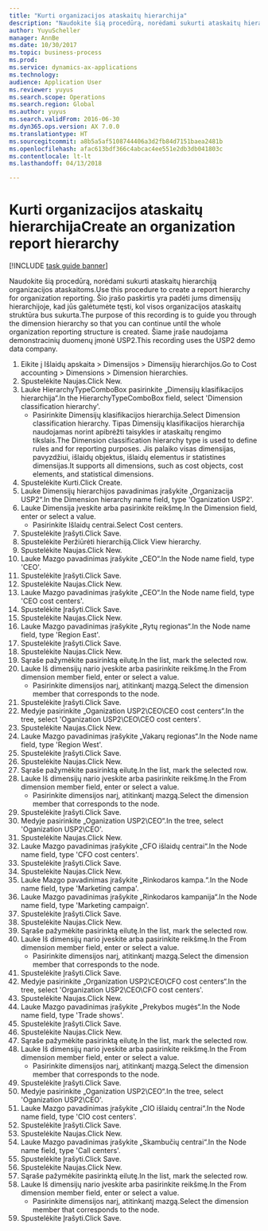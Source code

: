 ```yaml
--- 
title: "Kurti organizacijos ataskaitų hierarchija"
description: "Naudokite šią procedūrą, norėdami sukurti ataskaitų hierarchiją organizacijos ataskaitoms."
author: YuyuScheller
manager: AnnBe
ms.date: 10/30/2017
ms.topic: business-process
ms.prod: 
ms.service: dynamics-ax-applications
ms.technology: 
audience: Application User
ms.reviewer: yuyus
ms.search.scope: Operations
ms.search.region: Global
ms.author: yuyus
ms.search.validFrom: 2016-06-30
ms.dyn365.ops.version: AX 7.0.0
ms.translationtype: HT
ms.sourcegitcommit: a8b5a5af5108744406a3d2fb84d7151baea2481b
ms.openlocfilehash: afac613bdf366c4abcac4ee551e2db3db041803c
ms.contentlocale: lt-lt
ms.lasthandoff: 04/13/2018

---
```

# <a name="create-an-organization-report-hierarchy"></a><span data-ttu-id="50450-103">Kurti organizacijos ataskaitų hierarchija</span><span class="sxs-lookup"><span data-stu-id="50450-103">Create an organization report hierarchy</span></span>

[!INCLUDE [task guide banner](../../includes/task-guide-banner.md)]

<span data-ttu-id="50450-104">Naudokite šią procedūrą, norėdami sukurti ataskaitų hierarchiją organizacijos ataskaitoms.</span><span class="sxs-lookup"><span data-stu-id="50450-104">Use this procedure to create a report hierarchy for organization reporting.</span></span> <span data-ttu-id="50450-105">Šio įrašo paskirtis yra padėti jums dimensijų hierarchijoje, kad jūs galėtumėte tęsti, kol visos organizacijos ataskaitų struktūra bus sukurta.</span><span class="sxs-lookup"><span data-stu-id="50450-105">The purpose of this recording is to guide you through the dimension hierarchy so that you can continue until the whole organization reporting structure is created.</span></span> <span data-ttu-id="50450-106">Šiame įraše naudojama demonstracinių duomenų įmonė USP2.</span><span class="sxs-lookup"><span data-stu-id="50450-106">This recording uses the USP2 demo data company.</span></span>

1. <span data-ttu-id="50450-107">Eikite į Išlaidų apskaita > Dimensijos > Dimensijų hierarchijos.</span><span class="sxs-lookup"><span data-stu-id="50450-107">Go to Cost accounting > Dimensions > Dimension hierarchies.</span></span>
2. <span data-ttu-id="50450-108">Spustelėkite Naujas.</span><span class="sxs-lookup"><span data-stu-id="50450-108">Click New.</span></span>
3. <span data-ttu-id="50450-109">Lauke HierarchyTypeComboBox pasirinkite „Dimensijų klasifikacijos hierarchija“.</span><span class="sxs-lookup"><span data-stu-id="50450-109">In the HierarchyTypeComboBox field, select 'Dimension classification hierarchy'.</span></span>
    * <span data-ttu-id="50450-110">Pasirinkite Dimensijų klasifikacijos hierarchija.</span><span class="sxs-lookup"><span data-stu-id="50450-110">Select Dimension classification hierarchy.</span></span> <span data-ttu-id="50450-111">Tipas Dimensijų klasifikacijos hierarchija naudojamas norint apibrėžti taisykles ir ataskaitų rengimo tikslais.</span><span class="sxs-lookup"><span data-stu-id="50450-111">The Dimension classification hierarchy type is used to define rules and for reporting purposes.</span></span> <span data-ttu-id="50450-112">Jis palaiko visas dimensijas, pavyzdžiui, išlaidų objektus, išlaidų elementus ir statistines dimensijas.</span><span class="sxs-lookup"><span data-stu-id="50450-112">It supports all dimensions, such as cost objects, cost elements, and statistical dimensions.</span></span>  
4. <span data-ttu-id="50450-113">Spustelėkite Kurti.</span><span class="sxs-lookup"><span data-stu-id="50450-113">Click Create.</span></span>
5. <span data-ttu-id="50450-114">Lauke Dimensijų hierarchijos pavadinimas įrašykite „Organizacija USP2“.</span><span class="sxs-lookup"><span data-stu-id="50450-114">In the Dimension hierarchy name field, type 'Oganization USP2'.</span></span>
6. <span data-ttu-id="50450-115">Lauke Dimensija įveskite arba pasirinkite reikšmę.</span><span class="sxs-lookup"><span data-stu-id="50450-115">In the Dimension field, enter or select a value.</span></span>
    * <span data-ttu-id="50450-116">Pasirinkite Išlaidų centrai.</span><span class="sxs-lookup"><span data-stu-id="50450-116">Select Cost centers.</span></span>  
7. <span data-ttu-id="50450-117">Spustelėkite Įrašyti.</span><span class="sxs-lookup"><span data-stu-id="50450-117">Click Save.</span></span>
8. <span data-ttu-id="50450-118">Spustelėkite Peržiūrėti hierarchiją.</span><span class="sxs-lookup"><span data-stu-id="50450-118">Click View hierarchy.</span></span>
9. <span data-ttu-id="50450-119">Spustelėkite Naujas.</span><span class="sxs-lookup"><span data-stu-id="50450-119">Click New.</span></span>
10. <span data-ttu-id="50450-120">Lauke Mazgo pavadinimas įrašykite „CEO“.</span><span class="sxs-lookup"><span data-stu-id="50450-120">In the Node name field, type 'CEO'.</span></span>
11. <span data-ttu-id="50450-121">Spustelėkite Įrašyti.</span><span class="sxs-lookup"><span data-stu-id="50450-121">Click Save.</span></span>
12. <span data-ttu-id="50450-122">Spustelėkite Naujas.</span><span class="sxs-lookup"><span data-stu-id="50450-122">Click New.</span></span>
13. <span data-ttu-id="50450-123">Lauke Mazgo pavadinimas įrašykite „CEO“.</span><span class="sxs-lookup"><span data-stu-id="50450-123">In the Node name field, type 'CEO cost centers'.</span></span>
14. <span data-ttu-id="50450-124">Spustelėkite Įrašyti.</span><span class="sxs-lookup"><span data-stu-id="50450-124">Click Save.</span></span>
15. <span data-ttu-id="50450-125">Spustelėkite Naujas.</span><span class="sxs-lookup"><span data-stu-id="50450-125">Click New.</span></span>
16. <span data-ttu-id="50450-126">Lauke Mazgo pavadinimas įrašykite „Rytų regionas“.</span><span class="sxs-lookup"><span data-stu-id="50450-126">In the Node name field, type 'Region East'.</span></span>
17. <span data-ttu-id="50450-127">Spustelėkite Įrašyti.</span><span class="sxs-lookup"><span data-stu-id="50450-127">Click Save.</span></span>
18. <span data-ttu-id="50450-128">Spustelėkite Naujas.</span><span class="sxs-lookup"><span data-stu-id="50450-128">Click New.</span></span>
19. <span data-ttu-id="50450-129">Sąraše pažymėkite pasirinktą eilutę.</span><span class="sxs-lookup"><span data-stu-id="50450-129">In the list, mark the selected row.</span></span>
20. <span data-ttu-id="50450-130">Lauke Iš dimensijų nario įveskite arba pasirinkite reikšmę.</span><span class="sxs-lookup"><span data-stu-id="50450-130">In the From dimension member field, enter or select a value.</span></span>
    * <span data-ttu-id="50450-131">Pasirinkite dimensijos narį, atitinkantį mazgą.</span><span class="sxs-lookup"><span data-stu-id="50450-131">Select the dimension member that corresponds to the node.</span></span>  
21. <span data-ttu-id="50450-132">Spustelėkite Įrašyti.</span><span class="sxs-lookup"><span data-stu-id="50450-132">Click Save.</span></span>
22. <span data-ttu-id="50450-133">Medyje pasirinkite „Oganization USP2\CEO\CEO cost centers“.</span><span class="sxs-lookup"><span data-stu-id="50450-133">In the tree, select 'Oganization USP2\CEO\CEO cost centers'.</span></span>
23. <span data-ttu-id="50450-134">Spustelėkite Naujas.</span><span class="sxs-lookup"><span data-stu-id="50450-134">Click New.</span></span>
24. <span data-ttu-id="50450-135">Lauke Mazgo pavadinimas įrašykite „Vakarų regionas“.</span><span class="sxs-lookup"><span data-stu-id="50450-135">In the Node name field, type 'Region West'.</span></span>
25. <span data-ttu-id="50450-136">Spustelėkite Įrašyti.</span><span class="sxs-lookup"><span data-stu-id="50450-136">Click Save.</span></span>
26. <span data-ttu-id="50450-137">Spustelėkite Naujas.</span><span class="sxs-lookup"><span data-stu-id="50450-137">Click New.</span></span>
27. <span data-ttu-id="50450-138">Sąraše pažymėkite pasirinktą eilutę.</span><span class="sxs-lookup"><span data-stu-id="50450-138">In the list, mark the selected row.</span></span>
28. <span data-ttu-id="50450-139">Lauke Iš dimensijų nario įveskite arba pasirinkite reikšmę.</span><span class="sxs-lookup"><span data-stu-id="50450-139">In the From dimension member field, enter or select a value.</span></span>
    * <span data-ttu-id="50450-140">Pasirinkite dimensijos narį, atitinkantį mazgą.</span><span class="sxs-lookup"><span data-stu-id="50450-140">Select the dimension member that corresponds to the node.</span></span>  
29. <span data-ttu-id="50450-141">Spustelėkite Įrašyti.</span><span class="sxs-lookup"><span data-stu-id="50450-141">Click Save.</span></span>
30. <span data-ttu-id="50450-142">Medyje pasirinkite „Oganization USP2\CEO“.</span><span class="sxs-lookup"><span data-stu-id="50450-142">In the tree, select 'Oganization USP2\CEO'.</span></span>
31. <span data-ttu-id="50450-143">Spustelėkite Naujas.</span><span class="sxs-lookup"><span data-stu-id="50450-143">Click New.</span></span>
32. <span data-ttu-id="50450-144">Lauke Mazgo pavadinimas įrašykite „CFO išlaidų centrai“.</span><span class="sxs-lookup"><span data-stu-id="50450-144">In the Node name field, type 'CFO cost centers'.</span></span>
33. <span data-ttu-id="50450-145">Spustelėkite Įrašyti.</span><span class="sxs-lookup"><span data-stu-id="50450-145">Click Save.</span></span>
34. <span data-ttu-id="50450-146">Spustelėkite Naujas.</span><span class="sxs-lookup"><span data-stu-id="50450-146">Click New.</span></span>
35. <span data-ttu-id="50450-147">Lauke Mazgo pavadinimas įrašykite „Rinkodaros kampa.“.</span><span class="sxs-lookup"><span data-stu-id="50450-147">In the Node name field, type 'Marketing campa'.</span></span>
36. <span data-ttu-id="50450-148">Lauke Mazgo pavadinimas įrašykite „Rinkodaros kampanija“.</span><span class="sxs-lookup"><span data-stu-id="50450-148">In the Node name field, type 'Marketing campaign'.</span></span>
37. <span data-ttu-id="50450-149">Spustelėkite Įrašyti.</span><span class="sxs-lookup"><span data-stu-id="50450-149">Click Save.</span></span>
38. <span data-ttu-id="50450-150">Spustelėkite Naujas.</span><span class="sxs-lookup"><span data-stu-id="50450-150">Click New.</span></span>
39. <span data-ttu-id="50450-151">Sąraše pažymėkite pasirinktą eilutę.</span><span class="sxs-lookup"><span data-stu-id="50450-151">In the list, mark the selected row.</span></span>
40. <span data-ttu-id="50450-152">Lauke Iš dimensijų nario įveskite arba pasirinkite reikšmę.</span><span class="sxs-lookup"><span data-stu-id="50450-152">In the From dimension member field, enter or select a value.</span></span>
    * <span data-ttu-id="50450-153">Pasirinkite dimensijos narį, atitinkantį mazgą.</span><span class="sxs-lookup"><span data-stu-id="50450-153">Select the dimension member that corresponds to the node.</span></span>  
41. <span data-ttu-id="50450-154">Spustelėkite Įrašyti.</span><span class="sxs-lookup"><span data-stu-id="50450-154">Click Save.</span></span>
42. <span data-ttu-id="50450-155">Medyje pasirinkite „Organization USP2\CEO\CFO cost centers“.</span><span class="sxs-lookup"><span data-stu-id="50450-155">In the tree, select 'Organization USP2\CEO\CFO cost centers'.</span></span>
43. <span data-ttu-id="50450-156">Spustelėkite Naujas.</span><span class="sxs-lookup"><span data-stu-id="50450-156">Click New.</span></span>
44. <span data-ttu-id="50450-157">Lauke Mazgo pavadinimas įrašykite „Prekybos mugės“.</span><span class="sxs-lookup"><span data-stu-id="50450-157">In the Node name field, type 'Trade shows'.</span></span>
45. <span data-ttu-id="50450-158">Spustelėkite Įrašyti.</span><span class="sxs-lookup"><span data-stu-id="50450-158">Click Save.</span></span>
46. <span data-ttu-id="50450-159">Spustelėkite Naujas.</span><span class="sxs-lookup"><span data-stu-id="50450-159">Click New.</span></span>
47. <span data-ttu-id="50450-160">Sąraše pažymėkite pasirinktą eilutę.</span><span class="sxs-lookup"><span data-stu-id="50450-160">In the list, mark the selected row.</span></span>
48. <span data-ttu-id="50450-161">Lauke Iš dimensijų nario įveskite arba pasirinkite reikšmę.</span><span class="sxs-lookup"><span data-stu-id="50450-161">In the From dimension member field, enter or select a value.</span></span>
    * <span data-ttu-id="50450-162">Pasirinkite dimensijos narį, atitinkantį mazgą.</span><span class="sxs-lookup"><span data-stu-id="50450-162">Select the dimension member that corresponds to the node.</span></span>  
49. <span data-ttu-id="50450-163">Spustelėkite Įrašyti.</span><span class="sxs-lookup"><span data-stu-id="50450-163">Click Save.</span></span>
50. <span data-ttu-id="50450-164">Medyje pasirinkite „Oganization USP2\CEO“.</span><span class="sxs-lookup"><span data-stu-id="50450-164">In the tree, select 'Oganization USP2\CEO'.</span></span>
51. <span data-ttu-id="50450-165">Lauke Mazgo pavadinimas įrašykite „CIO išlaidų centrai“.</span><span class="sxs-lookup"><span data-stu-id="50450-165">In the Node name field, type 'CIO cost centers'.</span></span>
52. <span data-ttu-id="50450-166">Spustelėkite Įrašyti.</span><span class="sxs-lookup"><span data-stu-id="50450-166">Click Save.</span></span>
53. <span data-ttu-id="50450-167">Spustelėkite Naujas.</span><span class="sxs-lookup"><span data-stu-id="50450-167">Click New.</span></span>
54. <span data-ttu-id="50450-168">Lauke Mazgo pavadinimas įrašykite „Skambučių centrai“.</span><span class="sxs-lookup"><span data-stu-id="50450-168">In the Node name field, type 'Call centers'.</span></span>
55. <span data-ttu-id="50450-169">Spustelėkite Įrašyti.</span><span class="sxs-lookup"><span data-stu-id="50450-169">Click Save.</span></span>
56. <span data-ttu-id="50450-170">Spustelėkite Naujas.</span><span class="sxs-lookup"><span data-stu-id="50450-170">Click New.</span></span>
57. <span data-ttu-id="50450-171">Sąraše pažymėkite pasirinktą eilutę.</span><span class="sxs-lookup"><span data-stu-id="50450-171">In the list, mark the selected row.</span></span>
58. <span data-ttu-id="50450-172">Lauke Iš dimensijų nario įveskite arba pasirinkite reikšmę.</span><span class="sxs-lookup"><span data-stu-id="50450-172">In the From dimension member field, enter or select a value.</span></span>
    * <span data-ttu-id="50450-173">Pasirinkite dimensijos narį, atitinkantį mazgą.</span><span class="sxs-lookup"><span data-stu-id="50450-173">Select the dimension member that corresponds to the node.</span></span>  
59. <span data-ttu-id="50450-174">Spustelėkite Įrašyti.</span><span class="sxs-lookup"><span data-stu-id="50450-174">Click Save.</span></span>


